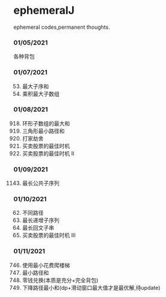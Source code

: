 # ephemeralJ
ephemeral codes,permanent thoughts.

### 01/05/2021
各种背包<br>

### 01/07/2021
53. 最大子序和<br>
152. 乘积最大子数组<br>

### 01/08/2021
918. 环形子数组的最大和<br>
120. 三角形最小路径和<br>
198. 打家劫舍<br>
121. 买卖股票的最佳时机<br>
122. 买卖股票的最佳时机 II<br>

### 01/09/2021
1143. 最长公共子序列<br>


### 01/10/2021
62. 不同路径<br>
300. 最长递增子序列<br>
5. 最长回文子串<br>
123. 买卖股票的最佳时机 III<br>

### 01/11/2021
746. 使用最小花费爬楼梯<br>
64. 最小路径和<br>
322. 零钱兑换(本质是充分+完全背包)<br>
931. 下降路径最小和(dp+滑动窗口最大值才是最优解,待update)<br>